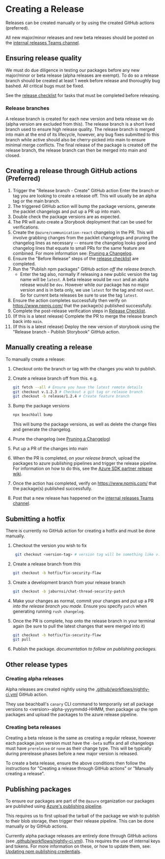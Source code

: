# Creating a Release

Releases can be created manually or by using the created GitHub actions (preferred).

All new major/minor releases and new beta releases should be posted on the [internal releases Teams channel](https://teams.microsoft.com/l/channel/19%3ae12aa149c0b44318b245ae8c30365880%40thread.skype/ACS%2520Deployment%2520Announcements?groupId=3e9c1fc3-39df-4486-a26a-456d80e80f82&tenantId=72f988bf-86f1-41af-91ab-2d7cd011db47).

## Ensuring release quality

We must do due diligence in testing our packages before any new major/minor or beta release (alpha releases are exempt). To do so a release branch should be created at least 1 week before release and thoroughly bug bashed. All critical bugs must be fixed.

See the [release checklist](../references/release-checklist.md) for tasks that must be completed before releasing.

### Release branches

A release branch is created for each new version and beta release we do (alpha version are excluded from this). The release branch is a short lived branch used to ensure high release quality. The release branch is merged into main at the end of its lifecycle, however, any bug fixes submitted to this branch while active should also be cherry-picked into main to ensure minimal merge conflicts. The final release of the package is created off the release branch, the release branch can then be merged into main and closed.

## Creating a release through GitHub actions (Preferred)

1. Trigger the "Release branch - Create" GitHub action
    Enter the branch or tag you are looking to create a release off. This will usually be an alpha tag or the main branch.
1. The triggered GitHub action will bump the package versions, generate the packlet changelogs and put up a PR up into main.
1. Double check the package versions are as expected.
1. The PR will auto create a Storybook deployment that can be used for verifications.
1. Create the `@azure/communication-react` changelog in the PR. This will involve grabbing changes from the packlet changelogs and pruning the changelog lines as necessary -- ensure the changelog looks good and changelog lines that equate to small PRs for the same feature are combined. For more information see: [Pruning a Changelog](../references/pruning-a-changelog.md).
1. Ensure the "Before Release" steps of the [release checklist](../references/release-checklist.md) are completed.
1. Run the "Publish npm packages" GitHub action _off the release branch_.
    * Enter the tag also, normally if releasing a new public version the tag name will be `latest`. A beta release would be `next` and an alpha release would be `dev`. However while our package has no major version and is in beta only, we use `latest` for the tag and not `next`. So for current beta releases be sure to use the tag `latest`.
1. Ensure the action completes successfully then verify on <https://www.npmjs.com/> that the package(s) published successfully.
1. Complete the post-release verification steps in [Release Checklist](../release-checklist.md).
1. (If this is a latest release) Complete the PR to merge the release branch back into `main`.
1. (If this is a latest release) Deploy the new version of storybook using the "Release branch - Publish Storybook" GitHub action.

## Manually creating a release

To manually create a release:

1. Checkout onto the branch or tag with the changes you wish to publish.
1. Create a release branch off from this. e.g.

    ```bash
    git fetch --all # Ensure you have the latest remote details
    git checkout v.1.2.3 # Checkout a git tag or release branch
    git checkout -b release/1.2.4 # Create feature branch
    ```

1. Bump the package versions

    ```bash
    npx beachball bump
    ```

    This will bump the package versions, as well as delete the change files and generate the changelog.
1. Prune the changelog (see [Pruning a Changelog](../references/pruning-a-changelog.md))
1. Put up a PR of the changes into main
1. When the PR is completed, _on your release branch_, upload the packages to azure publishing pipelines and trigger the release pipeline. For information on how to do this, see the [Azure SDK partner release wiki](https://dev.azure.com/azure-sdk/internal/_wiki/wikis/internal.wiki/1/Partner-Release-Pipeline).
1. Once the action has completed, verify on <https://www.npmjs.com/> that the package(s) published successfully.
1. Post that a new release has happened on the [internal releases Teams channel](https://teams.microsoft.com/l/channel/19%3ae12aa149c0b44318b245ae8c30365880%40thread.skype/ACS%2520Deployment%2520Announcements?groupId=3e9c1fc3-39df-4486-a26a-456d80e80f82&tenantId=72f988bf-86f1-41af-91ab-2d7cd011db47).

## Submitting a hotfix

There is currently no GitHub action for creating a hotfix and must be done manually.

1. Checkout the version you wish to fix

    ```bash
     git checkout <version-tag> # version tag will be something like v.1.2.3
    ```

1. Create a release branch from this

    ```bash
    git checkout -b hotfix/fix-security-flaw
    ```

1. Create a development branch from your release branch

    ```bash
    git checkout -b jaburnsi/chat-thread-security-patch
    ```

1. Make your changes as normal, commit your changes and put up a PR _into the release branch you made_. Ensure you specify `patch` when generating running `rush changelog`.

1. Once the PR is complete, hop onto the release branch in your terminal again (be sure to pull the latest changes that were merged into it)

    ```bash
    git checkout -b hotfix/fix-security-flaw
    git pull
    ```

1. Publish the package. _documentation to follow on publishing packages._

## Other release types

### Creating alpha releases

Alpha releases are created nightly using the [.github/workflows/nightly-ci.yml](https://github.com/Azure/communication-ui-library/blob/main/.github/workflows/nightly-ci.yml) GitHub action.

They use beachball's `canary` CLI command to temporarily set all package versions to \<version\>-alpha-yyyymmdd-HHMM, then package up the npm packages and upload the packages to the azure release pipeline.

### Creating beta releases

Creating a beta release is the same as creating a regular release, however each package.json version must have the `-beta` suffix and all changelogs must have `prerelease` or `none` as their change type. This will be typically during prerelease phases before a new major version is released.

To create a beta release, ensure the above conditions then follow the instructions for "Creating a release through GitHub actions" or "Manually creating a release".

## Publishing packages

To ensure our packages are part of the `@azure` organization our packages are published using [Azure's publishing pipeline](https://dev.azure.com/azure-sdk/internal/_wiki/wikis/internal.wiki/1/Partner-Release-Pipeline).

This requires us to first upload the tarball of the package we wish to publish to their blob storage, then trigger their release pipeline. This can be done manually or by GitHub actions.

Currently alpha package releases are entirely done through GitHub actions (see [.github/workflows/nightly-ci.yml](https://github.com/Azure/communication-ui-library/blob/main/.github/workflows/nightly-ci.yml)). This requires the use of internal keys and tokens. For more information on these, or how to update them, see: [Updating npm publishing credentials](../references/updating-npm-publishing-credentials.md).
